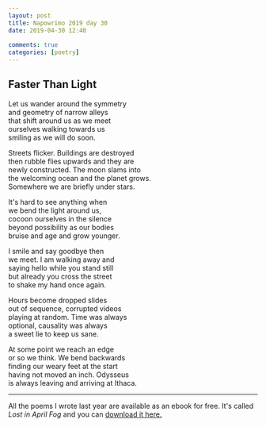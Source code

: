 ```yaml
---  
layout: post  
title: Napowrimo 2019 day 30  
date: 2019-04-30 12:40  
  
comments: true  
categories: [poetry] 
---  
```

  
<h2>Faster Than Light</h2>  
<!-- /wp:heading -->  

  
<p>Let us wander around the symmetry<br /> and geometry of narrow alleys<br /> that shift around us as we meet<br /> ourselves walking towards us<br /> smiling as we will do soon.</p>  


  
<p>Streets flicker. Buildings are destroyed<br />  
then rubble flies upwards and they are<br />  
newly constructed. The moon slams into<br />  
the welcoming ocean and the planet grows.<br />  
Somewhere we are briefly under stars.</p>  


  
<p>It's hard to see anything when<br />  
we bend the light around us,<br />  
cocoon ourselves in the silence<br />  
beyond possibility as our bodies<br />  
bruise and age and grow younger.</p>  


  
<p>I smile and say goodbye then<br />  
we meet. I am walking away and <br />  
saying hello while you stand still<br />  
but already you cross the street<br />  
to shake my hand once again.</p>  


  
<p>Hours become dropped slides<br />  
out of sequence, corrupted videos<br />  
playing at random. Time was always<br />  
optional, causality was always<br />  
a sweet lie to keep us sane.</p>  


  
<p>At some point we reach an edge<br />  
or so we think. We bend backwards<br />  
finding our weary feet at the start<br />  
having not moved an inch. Odysseus<br />  
is always leaving and arriving at Ithaca.</p>  

<hr>
<p>All the poems I wrote last year are available as an ebook for free. It's called <em>Lost in April Fog </em>and you can <a href="/aprilfog/">download it here. </a></p>  
